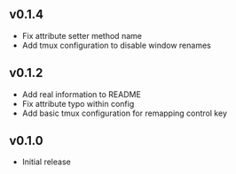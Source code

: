 ## v0.1.4
* Fix attribute setter method name
* Add tmux configuration to disable window renames

## v0.1.2
* Add real information to README
* Fix attribute typo within config
* Add basic tmux configuration for remapping control key

## v0.1.0
* Initial release

